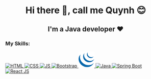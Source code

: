 <h1 align="center">Hi there 👋, call me Quynh 😊</h1>
<h2 align="center">I'm a Java developer ❤️</h2>
  
### My Skills:  
<a href = "#" target="_blank">
  <img 
    title = "HTML"
    src = "https://raw.githubusercontent.com/rahul-jha98/README_icons/4d06112f039d3d302017842f696129642a58f6a5/language_and_tools/square/html/html.svg"
    height="50px"
  />
</a>
  <a href = "#" target="_blank">
  <img 
    title = "CSS"
    src = "https://raw.githubusercontent.com/rahul-jha98/README_icons/4d06112f039d3d302017842f696129642a58f6a5/language_and_tools/square/css/css.svg"
    height="50px"
  />
</a>
<a href = "#" target="_blank">
  <img 
    title = "JS"
    src = "https://raw.githubusercontent.com/rahul-jha98/README_icons/4d06112f039d3d302017842f696129642a58f6a5/language_and_tools/square/javascript/javascript.svg"
    height="50px"
  />
</a>
<a href = "#" target="_blank">
  <img 
    title = "Bootstrap"
    src = "https://raw.githubusercontent.com/rahul-jha98/github_readme_icons/main/language_and_tools/square/bootstrap/bootstrap.svg"
    height="50px"
  />
</a>
<a href="#" target="_blank">
  <img
    title = "Jquery"
    src="https://raw.githubusercontent.com/devicons/devicon/master/icons/jquery/jquery-original.svg"
    height="50px"
  />
</a>
<a href = "#" target="_blank">
  <img 
    title = "Java"
    src = "https://raw.githubusercontent.com/rahul-jha98/README_icons/4d06112f039d3d302017842f696129642a58f6a5/language_and_tools/square/java/java.svg"
    height="50px"
  />
</a>
<a href = "#" target="_blank">
  <img 
    title = "Spring Boot"
    src = "https://raw.githubusercontent.com/rahul-jha98/github_readme_icons/main/language_and_tools/square/spring/spring.svg"
    height="50px"
  />
</a>
<a href = "#" target="_blank">
  <img 
    title = "React JS"
    src = "https://raw.githubusercontent.com/rahul-jha98/README_icons/4d06112f039d3d302017842f696129642a58f6a5/language_and_tools/square/react/react.svg"
    height="50px"
  />
</a>
